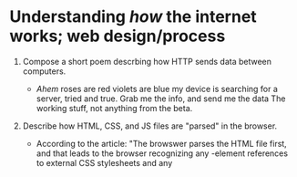 # Understanding *how* the internet works; web design/process

1. Compose a short poem descrbing how HTTP sends data between computers.
    * *Ahem* roses are red
             violets are blue
             my device is searching
             for a server, tried and true.
             Grab me the info, and send me the data
             The working stuff, not anything from the beta.

2. Describe how HTML, CSS, and JS files are "parsed" in the browser.
    * According to the article: "The browswer parses the HTML file first, and that leads to the browser recognizing any <link>-element references to external CSS stylesheets and any <script>-element references to scripts.
    * So once the HTML file has been read, it's going to look for the CSS reference and then finally any JavaScript files it has found from any script elements within the HTML. In order, it parses as HTML > CSS > JS

3. How can you find images to add to a website?
    * You can either google the type of image you are looking for and save the image using the *save as* function locally to your computer, or you can copy the image's web address and use it for later.

4. How do you create a **String** vs a **Number** in JavaScript?
    * The most basic way to create and identify a string vs a number is as follows: ""
    * A string is a sequence of text that is enclosed with quote marks
    * A number is a number. It doesn't have quotes.

5. What is a *variable* in JavaScript and why are they important?
    * A variable in JS is a "container" that stores values. You declare the variable with let or const, then you give a name to the variable that is related to the purpose of it's function.

# Understanding HTMl 

1. What is an HTML *attribute*?
    * An attribute is information about an element that will not display in the content with the page when it is rendered.

2. Describe the Anatomy of an HTML element.
    * In a *generalized* order: Header > Nav > Main > Sidebar > Footer

3. What is the difference between <article> and <section> element tags?
    * <section> is the generic section of the document. Whereas the <article> represents a complete composition of information within the page or app.

4. What Elements does a "typical" website include?
    * I think this is kind of similar to question 2 so i'll just refer the reader (myself included) to the answer in question 2.

5. How does metadata influence Search Engine Optimization?
    * Metadata influences optimization within search engines by telling them how to read and show websites on the results page.

6. How is the <meta> HTML tag used when specifying metadata?
    * You can use the tag and attach different attributes to it such as <meta charset> to specify the type of characters encoded within the document.

# Misc.

1. What is the first step to designing a website?
    * *project ideation* - Identifying what you want to do and how you are going to accomplish it.

2. What is the most important question to answer when designing a Website?
    * *What **exactly** do I want to accomplish?*

# Semantics

1. Why should you use an h1 element over a span element to display a top level heading?
    * An h1 element is semantic, giving the text meaning. The span element has no semantic value however, so it doesn't get the benefit of importance that the h1 has.

2. What are the benefits of using semantic tags in our HTML?
    * Search engins consider the content within those tags as immportant keywords, boosting the page's search ranking
    * Semantic naming mirrors proper custom element naming.
    * Suggests to the dev the type of data that will be populated.

# What is JavaScript?

1. Describe 2 things that *require* JavaScript in the Browser?
    * The **DOM** (Document Object Model). This is basically whenever there is a popup window appearing on a page, or new content being displayed.
    * The **Geolocation API** retreieves geographical information. This is how Google Maps is able to find your location and show you where you are on a map.

2. How can you add JavaScript to an HTML document?
    * You can creat a separate "app.js" or ".js" file in your code editor and write your code there, then link it to your HTML using a <script> tag, or you can do in-line JS by writing the JS code directly into the HTML. 

**All answers and content was found within the articles provided for the day's reading**